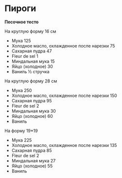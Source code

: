 # Пироги

**Песочное тесто**

На круглую форму 16 см

* Мука 125 
* Холодное масло, охлажденное после нарезки 75 
* Сахарная пудра 47
*  Fleur de sel 1 
* Миндальная мука 15 
* Яйцо \(холодное\) 30 
* Ваниль ½ стручка

На круглую форму 28 см

* Мука 250
* Холодное масло, охлажденное после нарезки 150
* Сахарная пудра 95
* Fleur de sel 2 
* Миндальная мука 30 
* Яйцо \(холодное\) 60 
* Ваниль

На форму 19\*19

* Мука 225 
* Холодное масло, охлажденное после нарезки 135 
* Сахарная пудра 85 
* Fleur de sel 2 
* Миндальная мука 27 
* Яйцо \(холодное\) 55 
* Ваниль

